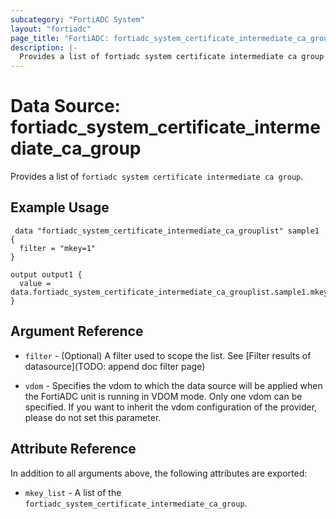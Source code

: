 ```yaml
---
subcategory: "FortiADC System"
layout: "fortiadc"
page_title: "FortiADC: fortiadc_system_certificate_intermediate_ca_group"
description: |-
  Provides a list of fortiadc system certificate intermediate ca group
---
```


# Data Source: fortiadc_system_certificate_intermediate_ca_group
Provides a list of `fortiadc system certificate intermediate ca group`.

## Example Usage

```hcl
 data "fortiadc_system_certificate_intermediate_ca_grouplist" sample1 {
  filter = "mkey=1"
}

output output1 {
  value = data.fortiadc_system_certificate_intermediate_ca_grouplist.sample1.mkey_list
}
```

## Argument Reference

* `filter` - (Optional) A filter used to scope the list. See [Filter results of datasource](TODO: append doc filter page)

* `vdom` - Specifies the vdom to which the data source will be applied when the FortiADC unit is running in VDOM mode. Only one vdom can be specified. If you want to inherit the vdom configuration of the provider, please do not set this parameter.

## Attribute Reference

In addition to all arguments above, the following attributes are exported:

* `mkey_list` -  A list of the `fortiadc_system_certificate_intermediate_ca_group`.
